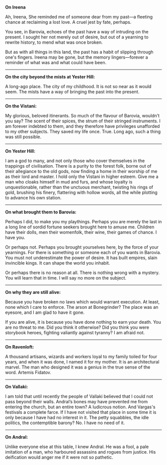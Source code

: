 **On Ireena**

Ah, Ireena, She reminded me of someone dear from my past—a fleeting chance at reclaiming a lost love. A cruel jest by fate, perhaps.

You see, in Barovia, echoes of the past have a way of intruding on the present. I sought her not merely out of desire, but out of a yearning to rewrite history, to mend what was once broken.

But as with all things in this land, the past has a habit of slipping through one's fingers. Ireena may be gone, but the memory lingers—forever a reminder of what was and what could have been.

---

**On the city beyond the mists at Yester Hill:**

A long-ago place. The city of my childhood. It is not so near as it would seem. The mists have a way of bringing the past into the present.

---

**On the Vistani:**

My glorious, beloved itinerants. So much of the flavour of Barovia, wouldn’t you say? The scent of their spices, the strum of their stringed instruments. I am forever indebted to them, and they therefore have privileges unafforded to my other subjects. They saved my life once. True. Long ago, such a thing was still possible.

---

**On Yester Hill:**

I am a god to many, and not only those who cover themselves in the trappings of civilisation. There is a purity to the forest folk, borne out of their allegiance to the old gods, now finding a home in their worship of me as their lord and master. I hold only the Vistani in higher esteem. Give me a man who cloaks himself in mud and furs, and whose loyalty is unquestionable, rather than the unctuous merchant, twisting his rings of gold, brushing his finery, flattering with hollow words, all the while plotting to advance his own station.

---

**On what brought them to Barovia:**

Perhaps I did, to make you my playthings. Perhaps you are merely the last in a long line of sordid fortune seekers brought here to amuse me. Children have their dolls, men their womenfolk, their wine, their games of chance. I have you.

Or perhaps not. Perhaps you brought yourselves here, by the force of your yearnings. For there is something or someone each of you wants in Barovia. You must not underestimate the power of desire. It has built empires, slain invincible kings. It can shape the world you inhabit.

Or perhaps there is no reason at all. There is nothing wrong with a mystery. You will learn that in time. I will say no more on the subject.

---

**On why they are still alive:**

Because you have broken no laws which would warrant execution. At least, none which I care to enforce. The arson at Bonegrinder? The place was an eyesore, and I am glad to have it gone.

If you are alive, it is because you have done nothing to earn your death. You are no threat to me. Did you think it otherwise? Did you think you were storybook heroes, fighting valiantly against tyranny? I am afraid not.

---

**On Ravenloft:**

A thousand artisans, wizards and workers loyal to my family toiled for four years, and when it was done, I named it for my mother. It is an architectural marvel. The man who designed it was a genius in the true sense of the word. Artemis Fidatov.

---

**On Vallaki:**

I am told that until recently the people of Vallaki believed that I could not pass beyond their walls. Andral’s bones may have prevented me from entering the church, but an entire town? A ludicrous notion. And Vargas's festivals a complete farce. If I have not visited that place in some time it is only because I have had no interest in it. The petty squabbles, the idle politics, the contemptible barony? No. I have no need of it.

---

**On Andral:**

Unlike everyone else at this table, I knew Andral. He was a fool, a pale imitation of a man, who harboured assassins and rogues from justice. His deification would anger me if it were not so pathetic.